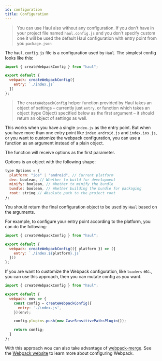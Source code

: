 ```yaml
---
id: configuration
title: Configuration
---
```


> You can use Haul also without any configuration. If you don't have in your project file named `haul.config.js` and you don't specify custom one it will be used the default Haul configuration with entry point from you `package.json`



The `haul.config.js` file is a configuration used by `Haul`. The simplest config looks like this:

```js
import { createWebpackConfig } from "haul";

export default {
  webpack: createWebpackConfig({
    entry: `./index.js`
  })
};
```

> The `createWebpackConfig` helper function provided by Haul takes an object of settings – currently just `entry`, or function which takes an object (type Object) specified below as the first argument – it should return an object of settings as well. 

This works when you have a single `index.js` as the entry point. But when you have more than one entry point like `index.android.js` and `index.ios.js`, or you want to customize the webpack configuration, you can use a function as an argument instead of a plain object.

The function will receive options as the first parameter.

Options is an object with the following shape:

```js
type Options = {
  platform: "ios" | "android", // Current platform
  dev: boolean, // Whether to build for development
  minify: boolean, // Whether to minify the bundle
  bundle: boolean, // Whether building the bundle for packaging
  root: string // Absolute path to the project root
};
```

You should return the final configuration object to be used by `Haul` based on the arguments.

For example, to configure your entry point according to the platform, you can do the following:

```js
import { createWebpackConfig } from "haul";

export default {
  webpack: createWebpackConfig(({ platform }) => ({
    entry: `./index.${platform}.js`
  }))
};
```

If you are want to customize the Webpack configuration, like `loaders` etc., you can use this approach, then you can mutate config as you want.

```js
import { createWebpackConfig } from "haul";

export default {
  webpack: env => {
    const config = createWebpackConfig({
      entry: './index.js',
    })(env);

    config.plugins.push(new CaseSensitivePathsPlugin());

    return config;
  }
};
```

With this approach wou can also take advantage of [webpack-merge](https://github.com/survivejs/webpack-merge). See the [Webpack website](https://webpack.js.org/) to learn more about configuring Webpack.
